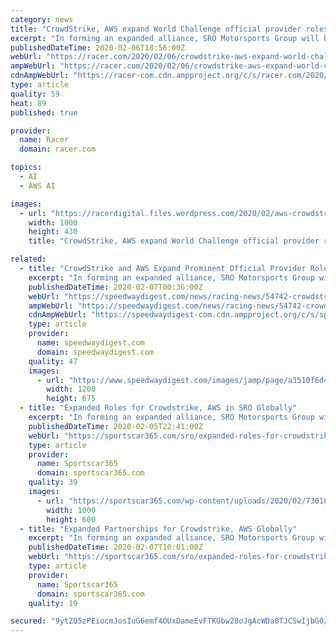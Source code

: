 ```yaml
---
category: news
title: "CrowdStrike, AWS expand World Challenge official provider roles"
excerpt: "In forming an expanded alliance, SRO Motorsports Group will benefit from AWS’ 175 fully featured services for storage, networking, analytics, machine learning and artificial intelligence (AI), Internet of Things (IoT), mobile, security, hybrid, virtual and augmented reality (VR and AR), with a broad global reach. Along with being official ..."
publishedDateTime: 2020-02-06T18:56:00Z
webUrl: "https://racer.com/2020/02/06/crowdstrike-aws-expand-world-challenge-official-provider-roles/"
ampWebUrl: "https://racer.com/2020/02/06/crowdstrike-aws-expand-world-challenge-official-provider-roles/amp/"
cdnAmpWebUrl: "https://racer-com.cdn.ampproject.org/c/s/racer.com/2020/02/06/crowdstrike-aws-expand-world-challenge-official-provider-roles/amp/"
type: article
quality: 59
heat: 89
published: true

provider:
  name: Racer
  domain: racer.com

topics:
  - AI
  - AWS AI

images:
  - url: "https://racerdigital.files.wordpress.com/2020/02/aws-crowdstrike-1.jpeg?w=1000&h=430&crop=1"
    width: 1000
    height: 430
    title: "CrowdStrike, AWS expand World Challenge official provider roles"

related:
  - title: "CrowdStrike and AWS Expand Prominent Official Provider Roles in SRO GT World Challenge for 2020"
    excerpt: "In forming an expanded alliance, SRO Motorsports Group will benefit from AWS’ 175 fully featured services for storage, networking, analytics, machine learning and artificial intelligence (AI), Internet of Things (IoT), mobile, security, hybrid, virtual and augmented reality (VR and AR), with a broad global reach. Along with being Official ..."
    publishedDateTime: 2020-02-07T00:36:00Z
    webUrl: "https://speedwaydigest.com/news/racing-news/54742-crowdstrike-and-aws-expand-prominent-official-provider-roles-in-sro-gt-world-challenge-for-2020"
    ampWebUrl: "https://speedwaydigest.com/news/racing-news/54742-crowdstrike-and-aws-expand-prominent-official-provider-roles-in-sro-gt-world-challenge-for-2020/amp"
    cdnAmpWebUrl: "https://speedwaydigest-com.cdn.ampproject.org/c/s/speedwaydigest.com/news/racing-news/54742-crowdstrike-and-aws-expand-prominent-official-provider-roles-in-sro-gt-world-challenge-for-2020/amp"
    type: article
    provider:
      name: speedwaydigest.com
      domain: speedwaydigest.com
    quality: 47
    images:
      - url: "https://www.speedwaydigest.com/images/jamp/page/a3510f6d4b32fddb7ff67ac85f6cafc3_L.jpg"
        width: 1200
        height: 675
  - title: "Expanded Roles for Crowdstrike, AWS in SRO Globally"
    excerpt: "In forming an expanded alliance, SRO Motorsports Group will benefit from AWS’ 175 fully featured services for storage, networking, analytics, machine learning and artificial intelligence (AI), Internet of Things (IoT), mobile, security, hybrid, virtual and augmented reality (VR and AR), with a broad global reach. Along with being Official ..."
    publishedDateTime: 2020-02-05T22:41:00Z
    webUrl: "https://sportscar365.com/sro/expanded-roles-for-crowdstrike-aws-in-sro-globally/"
    type: article
    provider:
      name: Sportscar365
      domain: sportscar365.com
    quality: 39
    images:
      - url: "https://sportscar365.com/wp-content/uploads/2020/02/73018940_2712581678765521_2531507724886212608_n-1000x600.jpg"
        width: 1000
        height: 600
  - title: "Expanded Partnerships for Crowdstrike, AWS Globally"
    excerpt: "In forming an expanded alliance, SRO Motorsports Group will benefit from AWS’ 175 fully featured services for storage, networking, analytics, machine learning and artificial intelligence (AI), Internet of Things (IoT), mobile, security, hybrid, virtual and augmented reality (VR and AR), with a broad global reach. Along with being Official ..."
    publishedDateTime: 2020-02-07T10:01:00Z
    webUrl: "https://sportscar365.com/sro/expanded-roles-for-crowdstrike-aws-in-sro-globally/"
    type: article
    provider:
      name: Sportscar365
      domain: sportscar365.com
    quality: 19

secured: "9ytZQ5zPEiocmJosIuG6emf4OUxDameEvFTKGbw28oJgAcWDa0TJCSwIjbG0/CuioK8heSUDwOS52KKt0kflKH4whtVpt+KBFDYVz75bEgBtZB8ObTORiX6bDtuXgvrvws+QCQlbx1YzU+vUyLDtrlI2hkEfWwIbWp/rYrE/rYs1nqcuigAQlgpKhTCBWG8UwMQdhmsQCeiaroICNivc9ioM41VnTY+LzteaNthZgLNCAMLLtc4ET/E9T8rqA5x4eITlVahLdJ91UWOFODFAfWMBNttfWLbYr1A7baQApUkMvtTGfXI/P/fyuIMY6x9Xjiat2PANxn+RFN11N89qF8JJExbctUlMEUDu/KIDcxqWnkYGZYveFJcxIXpa0Sv7EewaVyM+ppbdNnDTNHj1CfU8bxpGzWx1yvEX3sOD8ZXkmC7Mz3h1nb8chgFo6tPygms4PTZTD9jJEKwvFuzDIyPcnMbcmDMvweHoQrSV1Fo=;c0898zR9MaacombZb3hrtQ=="
---
```


